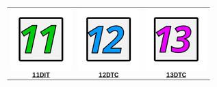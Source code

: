 |                                               |                                               |                                               |
| :-------------------------------------------: | :-------------------------------------------: | :-------------------------------------------: |
| [![11DIT](img/11DIT.svg)<br>**11DIT**](11dit) | [![12DTC](img/12DTC.svg)<br>**12DTC**](12dtc) | [![13DTC](img/13DTC.svg)<br>**13DTC**](13dtc) |